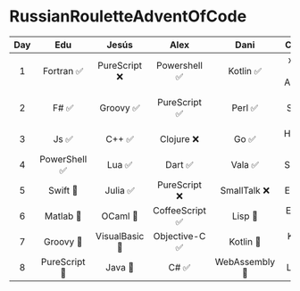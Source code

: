 # RussianRouletteAdventOfCode

|  Day  |     Edu      |     Jesús     |      Alex      |     Dani      |    Checo     |   Óscar   |    Padilla    |
| :---: | :----------: | :-----------: | :------------: | :-----------: | :----------: | :-------: | :-----------: |
|   1   |  Fortran ✅   | PureScript ❌  |  Powershell ✅  |   Kotlin ✅    | x64-86 ASM ✅ | Jsonnet ❌ | Objective-C ❌ |
|   2   |     F# ✅     |   Groovy ✅    |  PureScript ✅  |    Perl ✅     | Vim Script ✅ |   C# ✅    |    Shell ❌    |
|   3   |     Js ✅     |     C++ ✅     |   Clojure ❌    |     Go ✅      |  Haskell ❌   |   Lua ✅   |   Jsonnet ❌   |
|   4   | PowerShell ✅ |     Lua ✅     |    Dart  ✅     |    Vala ✅     |   Shell  ❌   |   J  🚧    | PureScript ❌  |
|   5   |   Swift 🚧    |    Julia ✅    |  PureScript ❌  |  SmallTalk ❌  |  Elixir  ❌   | Julia  ✅  |     JS 🚧      |
|   6   |   Matlab 🚧   |    OCaml 🚧    | CoffeeScript ✅ |    Lisp 🚧     |   Erlang 🚧   |  ABAP 🚧   | Objective-C 🚧 |
|   7   |   Groovy 🚧   | VisualBasic 🚧 | Objective-C ✅  |   Kotlin 🚧    |   Kotlin 🚧   |  Dart 🚧   |    Puppet     |
|   8   | PureScript 🚧 |    Java 🚧     |     C#  ✅      | WebAssembly 🚧 |    Lisp 🚧    |   PHP 🚧   |    OCaml 🚧    |



